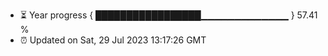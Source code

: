 - ⏳ Year progress { █████████████████▁▁▁▁▁▁▁▁▁▁▁▁▁ } 57.41 %
- ⏰ Updated on Sat, 29 Jul 2023 13:17:26 GMT

